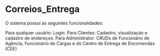# Correios_Entrega
O sistema possui as seguintes funcionalidades:

Para qualquer usuário: Login.
Para Clientes: Cadastro, visualização e cadastro de endereços.
Para Administrator: CRUDs de Funcionário de Agência, Funcionário de Cargas e do Centro de Entrega de Encomendas (CEE)
